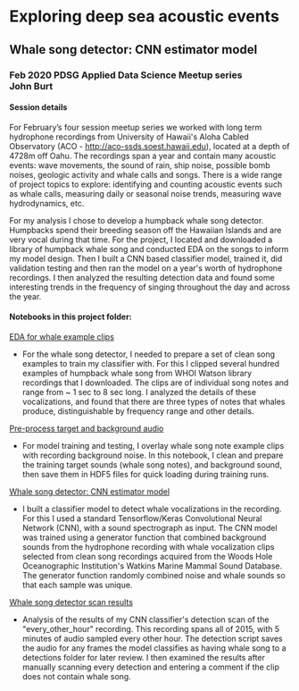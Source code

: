 # Exploring deep sea acoustic events
## Whale song detector: CNN estimator model

### Feb 2020 PDSG Applied Data Science Meetup series<br>John Burt

#### Session details

For February’s four session meetup series we worked with long term hydrophone recordings from University of Hawaii's Aloha Cabled Observatory (ACO - http://aco-ssds.soest.hawaii.edu), located at a depth of 4728m off Oahu. The recordings span a year and contain many acoustic events: wave movements, the sound of rain, ship noise, possible bomb noises, geologic activity and whale calls and songs. There is a wide range of project topics to explore: identifying and counting acoustic events such as whale calls, measuring daily or seasonal noise trends, measuring wave hydrodynamics, etc.

For my analysis I chose to develop a humpback whale song detector. Humpbacks spend their breeding season off the Hawaiian Islands and are very vocal during that time. For the project, I located and downloaded a library of humpback whale song and conducted EDA on the songs to inform my model design. Then I built a CNN based classifier model, trained it, did validation testing and then ran the model on a year's worth of hydrophone recordings. I then analyzed the resulting detection data and found some interesting trends in the frequency of singing throughout the day and across the year.

#### Notebooks in this project folder:

[EDA for whale example clips](ACO_whalesong_detector_target_sound_EDA_Vf.ipynb)
- For the whale song detector, I needed to prepare a set of clean song examples to train my classifier with. For this I clipped several hundred examples of humpback whale song from WHOI Watson library recordings that I downloaded. The clips are of individual song notes and range from ~ 1 sec to 8 sec long. I analyzed the details of these vocalizations, and found that there are three types of notes that whales produce, distinguishable by frequency range and other details.


[Pre-process target and background audio](ACO_whalesong_detector_preprocess_target_and_background_vf.ipynb)
- For model training and testing, I overlay whale song note example clips with recording background noise. In this notebook, I clean and prepare the training target sounds (whale song notes), and background sound, then save them in HDF5 files for quick loading during training runs.


[Whale song detector: CNN estimator model](ACO_whalesong_detector_CNN_clf_model_vf.ipynb)
- I built a classifier model to detect whale vocalizations in the recording. For this I used a standard Tensorflow/Keras Convolutional Neural Network (CNN), with a sound spectrograph as input. The CNN model was trained using a generator function that combined background sounds from the hydrophone recording with whale vocalization clips selected from clean song recordings acquired from the Woods Hole Oceanographic Institution's Watkins Marine Mammal Sound Database. The generator function randomly combined noise and whale sounds so that each sample was unique.


[Whale song detector scan results](ACO_whalesong_detector_model_results_vf.ipynb)
- Analysis of the results of my CNN classifier's detection scan of the "every_other_hour" recording. This recording spans all of 2015, with 5 minutes of audio sampled every other hour. The detection script saves the audio for any frames the model classifies as having whale song to a detections folder for later review. I then examined the results after manually scanning every detection and entering a comment if the clip does not contain whale song.

